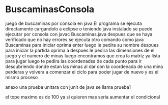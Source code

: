 # BuscaminasConsola
juego de buscaminas por consola en java
El programa se ejecuta directamente cargandolo a eclipse o teniendo java instalado se puede ejecutar por consola con javac Buscaminas.java 
despues que se haya verificado que no hay errores se ejecuta otro comando como java Buscaminas
para iniciar oprima enter luego 
le pedira su nombre despues para iniciar la partida oprima a
despues le pedira las dimensiones de el juego 
y el numero de minas
luego encontramos que crea la matriz ya lista para jugar luego te pedira las coordenadsa de cada punto para ir descubriendo donde estan las minas al dar con la coordenada de una mina perderas y volvera a comenzar el ciclo para poder jugar de nuevo y es el mismo proceso

anexo una prueba unitara con junit de java se llama prueba1

el tope maximo es de 100 ya si quieren mas seria aumentar el condicional
